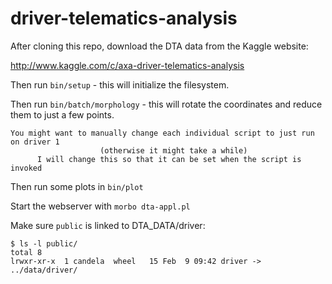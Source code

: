 # driver-telematics-analysis

After cloning this repo, download the DTA data from the Kaggle website:

http://www.kaggle.com/c/axa-driver-telematics-analysis

Then run `bin/setup` - this will initialize the filesystem.

Then run `bin/batch/morphology` - this will rotate the coordinates and reduce them to just a few points.

```
You might want to manually change each individual script to just run on driver 1
                    (otherwise it might take a while)                           
      I will change this so that it can be set when the script is invoked       
```

Then run some plots in `bin/plot`

Start the webserver with `morbo dta-appl.pl`

Make sure `public` is linked to DTA_DATA/driver:

```
$ ls -l public/
total 8
lrwxr-xr-x  1 candela  wheel   15 Feb  9 09:42 driver -> ../data/driver/
```
